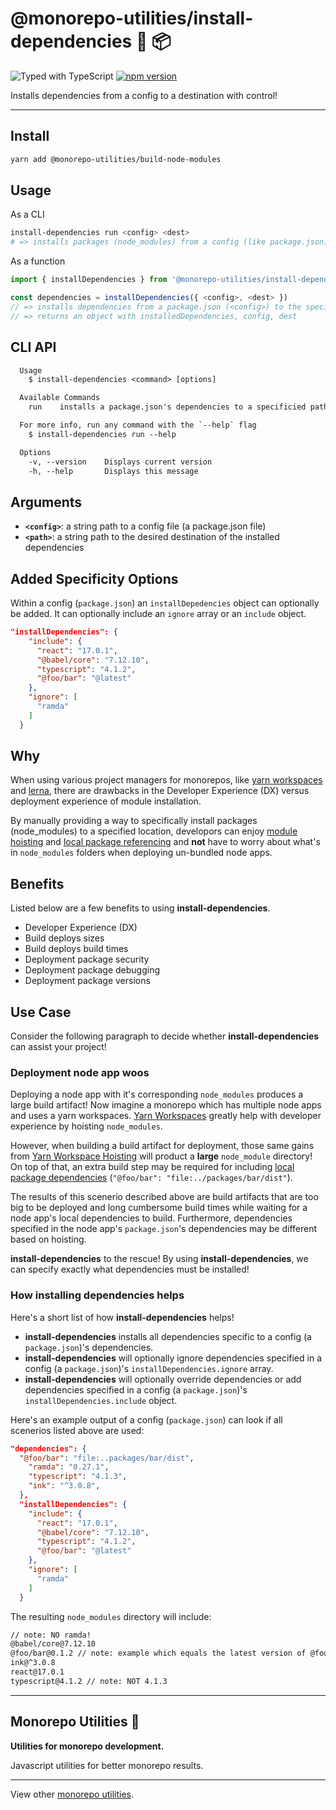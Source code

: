# @monorepo-utilities/install-dependencies 🧱 📦

![Typed with TypeScript](https://flat.badgen.net/badge/icon/Typed?icon=typescript&label&labelColor=blue&color=555555)
[![npm version](https://badge.fury.io/js/%40monorepo-utilities%2Fbuild-node-modules.svg)](https://badge.fury.io/js/%40monorepo-utilities%2build-node-modules)

Installs dependencies from a config to a destination with control!

---

## Install

```sh
yarn add @monorepo-utilities/build-node-modules
```

## Usage

As a CLI

```sh
install-dependencies run <config> <dest>
# => installs packages (node_modules) from a config (like package.json) to a specified path
```

As a function

```typescript
import { installDependencies } from '@monorepo-utilities/install-dependencies'

const dependencies = installDependencies({ <config>, <dest> })
// => installs dependencies from a package.json (<config>) to the specified destination (<dest>)
// => returns an object with installedDependencies, config, dest
```

## CLI API

```txt
  Usage
    $ install-dependencies <command> [options]

  Available Commands
    run    installs a package.json's dependencies to a specificied path

  For more info, run any command with the `--help` flag
    $ install-dependencies run --help

  Options
    -v, --version    Displays current version
    -h, --help       Displays this message
```

## Arguments

- **`<config>`**: a string path to a config file (a package.json file)
- **`<path>`**: a string path to the desired destination of the installed dependencies

## Added Specificity Options

Within a config (`package.json`) an `installDepedencies` object can optionally be added. It can optionally include an `ignore` array or an `include` object.

```json
"installDependencies": {
    "include": {
      "react": "17.0.1",
      "@babel/core": "7.12.10",
      "typescript": "4.1.2",
      "@foo/bar": "@latest"
    },
    "ignore": [
      "ramda"
    ]
  }
```

## Why

When using various project managers for monorepos, like [yarn workspaces](https://classic.yarnpkg.com/en/docs/workspaces/) and [lerna](https://github.com/lerna/lerna), there are drawbacks in the Developer Experience (DX) versus deployment experience of module installation.

By manually providing a way to specifically install packages (node_modules) to a specified location, developors can enjoy [module hoisting](https://classic.yarnpkg.com/en/docs/workspaces/#toc-limitations-caveats) and [local package referencing](https://github.com/lerna/lerna/blob/main/utils/check-working-tree/package.json#L33) and **not** have to worry about what's in `node_modules` folders when deploying un-bundled node apps.

## Benefits

Listed below are a few benefits to using **install-dependencies**.

- Developer Experience (DX)
- Build deploys sizes
- Build deploys build times
- Deployment package security
- Deployment package debugging
- Deployment package versions

## Use Case

Consider the following paragraph to decide whether **install-dependencies** can assist your project!

### Deployment node app woos

Deploying a node app with it's corresponding `node_modules` produces a large build artifact! Now imagine a monorepo which has multiple node apps and uses a yarn workspaces. [Yarn Workspaces](https://classic.yarnpkg.com/en/docs/workspaces/) greatly help with developer experience by hoisting `node_modules`.

However, when building a build artifact for deployment, those same gains from [Yarn Workspace Hoisting](https://classic.yarnpkg.com/en/docs/workspaces/) will product a **large** `node_module` directory! On top of that, an extra build step may be required for including [local package dependencies](https://github.com/lerna/lerna/blob/main/utils/check-working-tree/package.json#L33) (`"@foo/bar": "file:../packages/bar/dist"`).

The results of this scenerio described above are build artifacts that are too big to be deployed and long cumbersome build times while waiting for a node app's local dependencies to build. Furthermore, dependencies specified in the node app's `package.json`'s dependencies may be different based on hoisting.

**install-dependencies** to the rescue! By using **install-dependencies**, we can specify exactly what dependencies must be installed!

### How installing dependencies helps

Here's a short list of how **install-dependencies** helps!

- **install-dependencies** installs all dependencies specific to a config (a `package.json`)'s dependencies.
- **install-dependencies** will optionally ignore dependencies specified in a config (a `package.json`)'s `installDependencies.ignore` array.
- **install-dependencies** will optionally override dependencies or add dependencies specified in a config (a `package.json`)'s `installDependencies.include` object.

Here's an example output of a config (`package.json`) can look if all scenerios listed above are used:

```json
"dependencies": {
  "@foo/bar": "file:..packages/bar/dist",
    "ramda": "0.27.1",
    "typescript": "4.1.3",
    "ink": "^3.0.8",
  },
  "installDependencies": {
    "include": {
      "react": "17.0.1",
      "@babel/core": "7.12.10",
      "typescript": "4.1.2",
      "@foo/bar": "@latest"
    },
    "ignore": [
      "ramda"
    ]
  }
```

The resulting `node_modules` directory will include:

```txt
// note: NO ramda!
@babel/core@7.12.10
@foo/bar@0.1.2 // note: example which equals the latest version of @foo/bar
ink@^3.0.8
react@17.0.1
typescript@4.1.2 // note: NOT 4.1.3
```

---

## Monorepo Utilities 🧱

**Utilities for monorepo development.**

Javascript utilities for better monorepo results.

---

View other [monorepo utilities](../../).

```

```
